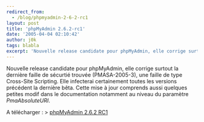 ```yaml
---
redirect_from:
  - /blog/phpmyadmin-2-6-2-rc1
layout: post
title: 'phpMyAdmin 2.6.2-rc1'
date: '2005-04-04 02:10:42'
author: j0k
tags: blabla
excerpt: 'Nouvelle release candidate pour phpMyAdmin, elle corrige surtout la dernière faille de sécurtié trouvée (PMASA-2005-3), une faille de type Cross-Site Scripting.   )   Elle infecterai certainement toutes les versions précédent la dernière bêta.   Cette mise à jour comprends aussi quelques petites modif dans le documentation notamment au niveau du paramètre      ...'
---
```


Nouvelle release candidate pour phpMyAdmin, elle corrige surtout la dernière faille de sécurtié trouvée (PMASA-2005-3), une faille de type Cross-Site Scripting.      Elle infecterai certainement toutes les versions précédent la dernière bêta.   Cette mise à jour comprends aussi quelques petites modif dans le documentation notamment au niveau du paramètre *PmaAbsoluteURI*.

A télécharger :   &gt; [phpMyAdmin 2.6.2 RC1](http://www.phpmyadmin.net/home_page/downloads.php)
